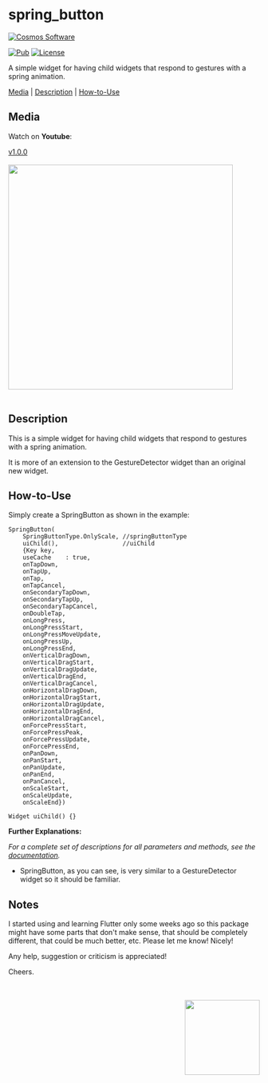 # spring_button

[comment]: <> (Badges)
<a href="https://www.cosmossoftware.coffee">
   <img alt="Cosmos Software" src="https://img.shields.io/badge/Cosmos%20Software-Love%20Code-red" />
</a>

[![Pub](https://img.shields.io/pub/v/spring_button?color=g)](https://pub.dev/packages/spring_button)
[![License](https://img.shields.io/github/license/aliyigitbireroglu/flutter-spring-button?color=blue)](https://github.com/aliyigitbireroglu/flutter-spring-button/blob/master/LICENSE)

[comment]: <> (Introduction)
A simple widget for having child widgets that respond to gestures with a spring animation.

[comment]: <> (ToC)
[Media](#media) | [Description](#description) | [How-to-Use](#howtouse)


[comment]: <> (Media)
<a name="media"></a>
## Media

Watch on **Youtube**:

[v1.0.0](https://youtu.be/MMG1sfj43E0)
<br><br>
<img src="https://www.cosmossoftware.coffee/Common/Portfolio/GIFs/FlutterSpringButton.gif" height="450" max-height="450"/>
<br><br>


[comment]: <> (Description)
<a name="description"></a>
## Description
This is a simple widget for having child widgets that respond to gestures with a spring animation.

It is more of an extension to the GestureDetector widget than an original new widget.


[comment]: <> (How-to-Use)
<a name="howtouse"></a>
## How-to-Use
Simply create a SpringButton as shown in the example:

```
SpringButton(
    SpringButtonType.OnlyScale, //springButtonType
    uiChild(),                  //uiChild
    {Key key,
    useCache    : true,
    onTapDown,
    onTapUp,
    onTap,
    onTapCancel,
    onSecondaryTapDown,
    onSecondaryTapUp,
    onSecondaryTapCancel,
    onDoubleTap,
    onLongPress,
    onLongPressStart,
    onLongPressMoveUpdate,
    onLongPressUp,
    onLongPressEnd,
    onVerticalDragDown,
    onVerticalDragStart,
    onVerticalDragUpdate,
    onVerticalDragEnd,
    onVerticalDragCancel,
    onHorizontalDragDown,
    onHorizontalDragStart,
    onHorizontalDragUpdate,
    onHorizontalDragEnd,
    onHorizontalDragCancel,
    onForcePressStart,
    onForcePressPeak,
    onForcePressUpdate,
    onForcePressEnd,
    onPanDown,
    onPanStart,
    onPanUpdate,
    onPanEnd,
    onPanCancel,
    onScaleStart,
    onScaleUpdate,
    onScaleEnd})
    
Widget uiChild() {}
```

**Further Explanations:**

*For a complete set of descriptions for all parameters and methods, see the [documentation](https://pub.dev/documentation/spring_button/latest/).*

* SpringButton, as you can see, is very similar to a GestureDetector widget so it should be familiar.


[comment]: <> (Notes)
## Notes
I started using and learning Flutter only some weeks ago so this package might have some parts that don't make sense, that should be completely 
different, that could be much better, etc. Please let me know! Nicely! 

Any help, suggestion or criticism is appreciated! 

Cheers.

[comment]: <> (CosmosSoftware)
<br><br>
<img align="right" src="https://www.cosmossoftware.coffee/Common/Images/CosmosSoftwareIconTransparent.png" width="150" height="150"/>
<br><br>